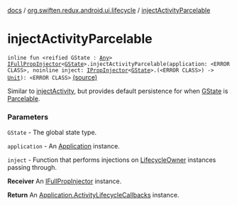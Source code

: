 [docs](../index.md) / [org.swiften.redux.android.ui.lifecycle](index.md) / [injectActivityParcelable](./inject-activity-parcelable.md)

# injectActivityParcelable

`inline fun <reified GState : `[`Any`](https://kotlinlang.org/api/latest/jvm/stdlib/kotlin/-any/index.html)`> `[`IFullPropInjector`](../org.swiften.redux.ui/-i-full-prop-injector.md)`<`[`GState`](inject-activity-parcelable.md#GState)`>.injectActivityParcelable(application: <ERROR CLASS>, noinline inject: `[`IPropInjector`](../org.swiften.redux.ui/-i-prop-injector/index.md)`<`[`GState`](inject-activity-parcelable.md#GState)`>.(<ERROR CLASS>) -> `[`Unit`](https://kotlinlang.org/api/latest/jvm/stdlib/kotlin/-unit/index.html)`): <ERROR CLASS>` [(source)](https://github.com/protoman92/KotlinRedux/tree/master/android/android-lifecycle/src/main/java/org/swiften/redux/android/ui/lifecycle/AndroidActivity.kt#L137)

Similar to [injectActivity](inject-activity.md), but provides default persistence for when [GState](inject-activity-parcelable.md#GState) is
[Parcelable](#).

### Parameters

`GState` - The global state type.

`application` - An [Application](#) instance.

`inject` - Function that performs injections on [LifecycleOwner](#) instances passing through.

**Receiver**
An [IFullPropInjector](../org.swiften.redux.ui/-i-full-prop-injector.md) instance.

**Return**
An [Application.ActivityLifecycleCallbacks](#) instance.

